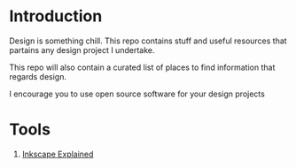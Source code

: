 # Introduction
Design is something chill. This repo contains stuff and useful resources that partains any design project I undertake. 

This repo will also contain a curated list of places to find information that regards design.

I encourage you to use open source software for your design projects

# Tools
1. [Inkscape Explained](https://www.youtube.com/playlist?list=PLynG8gQD-n8Byyq30_FOq9ylUFL1nTkGC)
